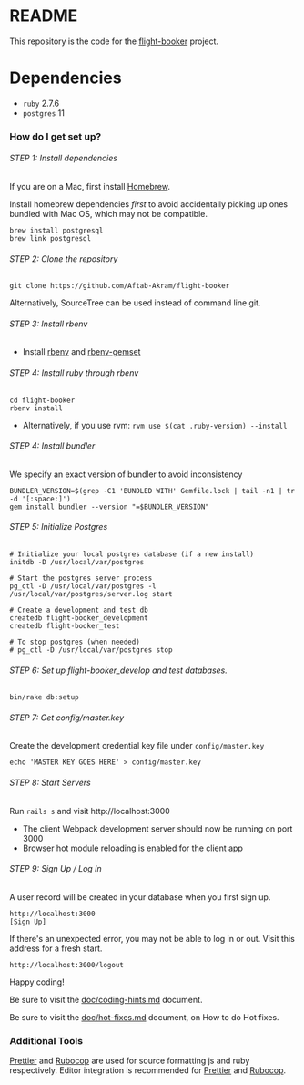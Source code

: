 # README

This repository is the code for the [flight-booker](https://flight-booker-v.herokuapp.com/) project.

# Dependencies

 - `ruby` 2.7.6
 - `postgres` 11


### How do I get set up? ###

###### STEP 1: Install dependencies
If you are on a Mac, first install [Homebrew](https://brew.sh/).

Install homebrew dependencies *first* to avoid accidentally picking up ones bundled with Mac OS, which may not be compatible.
```
brew install postgresql
brew link postgresql
```

###### STEP 2: Clone the repository
```
git clone https://github.com/Aftab-Akram/flight-booker
```

Alternatively, SourceTree can be used instead of command line git.


###### STEP 3: Install rbenv
* Install [rbenv](https://github.com/rbenv/rbenv) and [rbenv-gemset](https://github.com/jf/rbenv-gemset)


###### STEP 4: Install ruby through rbenv
```
cd flight-booker
rbenv install
```
* Alternatively, if you use rvm: `rvm use $(cat .ruby-version) --install`


###### STEP 4: Install bundler
We specify an exact version of bundler to avoid inconsistency
```
BUNDLER_VERSION=$(grep -C1 'BUNDLED WITH' Gemfile.lock | tail -n1 | tr -d '[:space:]')
gem install bundler --version "=$BUNDLER_VERSION"
```

###### STEP 5: Initialize Postgres
```
# Initialize your local postgres database (if a new install)
initdb -D /usr/local/var/postgres

# Start the postgres server process
pg_ctl -D /usr/local/var/postgres -l /usr/local/var/postgres/server.log start

# Create a development and test db
createdb flight-booker_development
createdb flight-booker_test

# To stop postgres (when needed)
# pg_ctl -D /usr/local/var/postgres stop
```

###### STEP 6: Set up flight-booker\_develop and test databases.
```
bin/rake db:setup
```

###### STEP 7: Get config/master.key
Create the development credential key file under ```config/master.key```

```
echo 'MASTER KEY GOES HERE' > config/master.key
```

###### STEP 8: Start Servers
Run `rails s` and visit http://localhost:3000

  * The client Webpack development server should now be running on port 3000
  * Browser hot module reloading is enabled for the client app

###### STEP 9: Sign Up / Log In

A user record will be created in your database when you first sign up.

```
http://localhost:3000
[Sign Up]
```


If there's an unexpected error, you may not be able to log in or out. Visit this
address for a fresh start.

```
http://localhost:3000/logout
```

Happy coding!

Be sure to visit the [doc/coding-hints.md](doc/coding-hints.md) document.

Be sure to visit the [doc/hot-fixes.md](doc/hot-fixes.md) document, on How to do Hot fixes.


### Additional Tools ###

[Prettier](https://prettier.io/docs/en/editors.html) and [Rubocop](https://rubocop.org/) are used for source formatting js and ruby respectively. Editor integration is recommended for [Prettier](https://prettier.io/docs/en/editors.html) and [Rubocop](https://docs.rubocop.org/rubocop/0.89/integration_with_other_tools.html).

